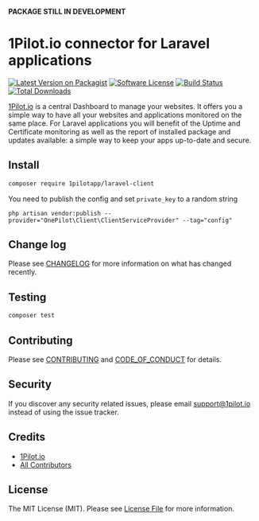**PACKAGE STILL IN DEVELOPMENT**

# 1Pilot.io connector for Laravel applications

[![Latest Version on Packagist][ico-version]][link-packagist]
[![Software License][ico-license]](LICENSE.md)
[![Build Status][ico-travis]][link-travis]
[![Total Downloads][ico-downloads]][link-downloads]

[1Pilot.io](1pilot.io) is a central Dashboard to manage your websites. It offers you a simple way to have all your websites
and applications monitored on the same place. For Laravel applications you will benefit of the Uptime and Certificate 
monitoring as well as the report of installed package and updates available: a simple way to keep your apps up-to-date
and secure.

## Install

``` bash
composer require 1pilotapp/laravel-client
```

You need to publish the config and set `private_key` to a random string
```
php artisan vendor:publish --provider="OnePilot\Client\ClientServiceProvider" --tag="config"
```

## Change log

Please see [CHANGELOG](CHANGELOG.md) for more information on what has changed recently.

## Testing

``` bash
composer test
```

## Contributing

Please see [CONTRIBUTING](CONTRIBUTING.md) and [CODE_OF_CONDUCT](CODE_OF_CONDUCT.md) for details.

## Security

If you discover any security related issues, please email support@1pilot.io instead of using the issue tracker.

## Credits

- [1Pilot.io][link-author]
- [All Contributors][link-contributors]

## License

The MIT License (MIT). Please see [License File](LICENSE.md) for more information.

[ico-version]: https://img.shields.io/packagist/v/1PilotApp/laravel-client.svg?style=flat-square
[ico-license]: https://img.shields.io/badge/license-MIT-brightgreen.svg?style=flat-square
[ico-travis]: https://img.shields.io/travis/1PilotApp/laravel-client/master.svg?style=flat-square
[ico-downloads]: https://img.shields.io/packagist/dt/1pilotapp/laravel-client.svg?style=flat-square

[link-packagist]: https://packagist.org/packages/1pilotapp/laravel-client
[link-travis]: https://travis-ci.org/1PilotApp/laravel-client
[link-downloads]: https://packagist.org/packages/1PilotApp/laravel-client
[link-author]: https://github.com/1PilotApp
[link-contributors]: ../../contributors
